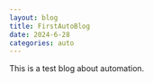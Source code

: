 ```yaml
---
layout: blog
title: FirstAutoBlog
date: 2024-6-28
categories: auto
---
```


This is a test blog about automation.

